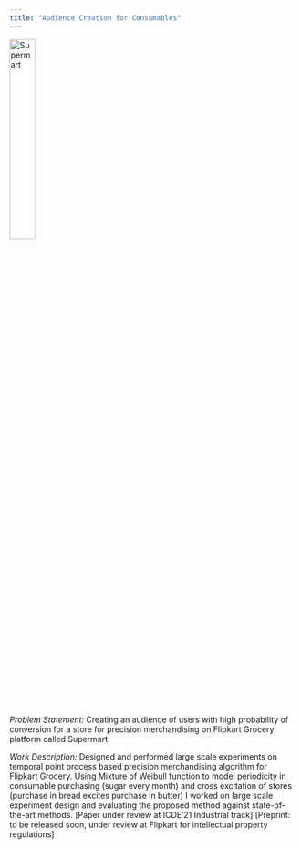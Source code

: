 ```yaml
---
title: "Audience Creation for Consumables"
---
```


<img align="center" src="https://harshm121.github.io/Projects/supermart.png" alt="Supermart" width="30%">
<br>


*Problem Statement:* Creating an audience of users with high probability of conversion for a store for precision merchandising on Flipkart Grocery platform called Supermart


*Work Description:* Designed and performed large scale experiments on temporal point process based precision merchandising algorithm for Flipkart Grocery. 
Using Mixture of Weibull function to model periodicity in consumable purchasing (sugar every month) and cross excitation of stores (purchase in bread excites purchase in butter)
I worked on large scale experiment design and evaluating the proposed method against state-of-the-art methods. 
[Paper under review at ICDE’21 Industrial track] [Preprint: to be released soon, under review at Flipkart for intellectual property regulations]
